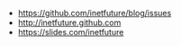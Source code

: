- https://github.com/inetfuture/blog/issues
- http://inetfuture.github.com 
- https://slides.com/inetfuture
